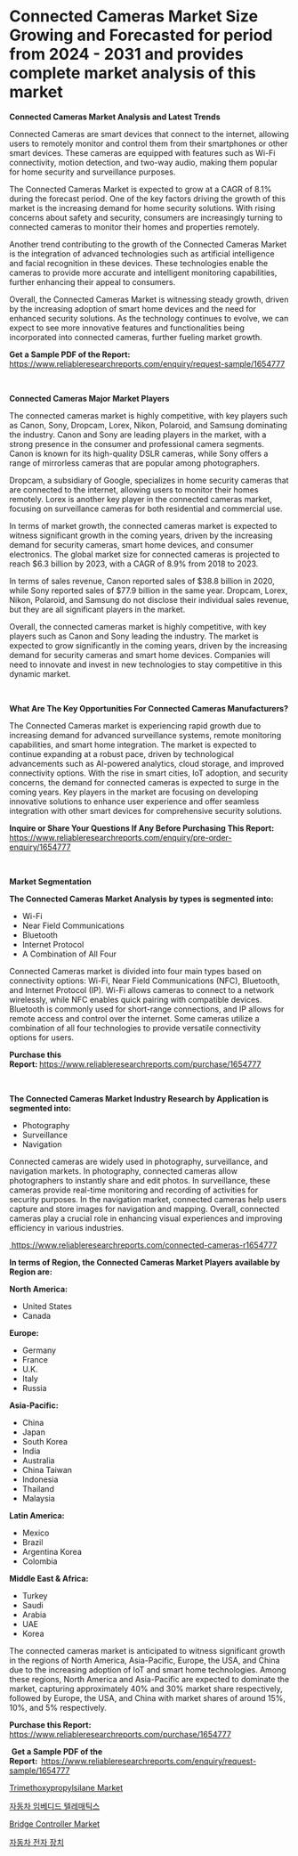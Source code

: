 <p><h1>Connected Cameras Market Size Growing and Forecasted for period from 2024 - 2031 and provides complete market analysis of this market</h1></p><p><strong>Connected Cameras Market Analysis and Latest Trends</strong></p>
<p><p>Connected Cameras are smart devices that connect to the internet, allowing users to remotely monitor and control them from their smartphones or other smart devices. These cameras are equipped with features such as Wi-Fi connectivity, motion detection, and two-way audio, making them popular for home security and surveillance purposes.</p><p>The Connected Cameras Market is expected to grow at a CAGR of 8.1% during the forecast period. One of the key factors driving the growth of this market is the increasing demand for home security solutions. With rising concerns about safety and security, consumers are increasingly turning to connected cameras to monitor their homes and properties remotely.</p><p>Another trend contributing to the growth of the Connected Cameras Market is the integration of advanced technologies such as artificial intelligence and facial recognition in these devices. These technologies enable the cameras to provide more accurate and intelligent monitoring capabilities, further enhancing their appeal to consumers.</p><p>Overall, the Connected Cameras Market is witnessing steady growth, driven by the increasing adoption of smart home devices and the need for enhanced security solutions. As the technology continues to evolve, we can expect to see more innovative features and functionalities being incorporated into connected cameras, further fueling market growth.</p></p>
<p><strong>Get a Sample PDF of the Report:&nbsp;</strong> <a href="https://www.reliableresearchreports.com/enquiry/request-sample/1654777">https://www.reliableresearchreports.com/enquiry/request-sample/1654777</a></p>
<p>&nbsp;</p>
<p><strong>Connected Cameras Major Market Players</strong></p>
<p><p>The connected cameras market is highly competitive, with key players such as Canon, Sony, Dropcam, Lorex, Nikon, Polaroid, and Samsung dominating the industry. Canon and Sony are leading players in the market, with a strong presence in the consumer and professional camera segments. Canon is known for its high-quality DSLR cameras, while Sony offers a range of mirrorless cameras that are popular among photographers.</p><p>Dropcam, a subsidiary of Google, specializes in home security cameras that are connected to the internet, allowing users to monitor their homes remotely. Lorex is another key player in the connected cameras market, focusing on surveillance cameras for both residential and commercial use.</p><p>In terms of market growth, the connected cameras market is expected to witness significant growth in the coming years, driven by the increasing demand for security cameras, smart home devices, and consumer electronics. The global market size for connected cameras is projected to reach $6.3 billion by 2023, with a CAGR of 8.9% from 2018 to 2023.</p><p>In terms of sales revenue, Canon reported sales of $38.8 billion in 2020, while Sony reported sales of $77.9 billion in the same year. Dropcam, Lorex, Nikon, Polaroid, and Samsung do not disclose their individual sales revenue, but they are all significant players in the market.</p><p>Overall, the connected cameras market is highly competitive, with key players such as Canon and Sony leading the industry. The market is expected to grow significantly in the coming years, driven by the increasing demand for security cameras and smart home devices. Companies will need to innovate and invest in new technologies to stay competitive in this dynamic market.</p></p>
<p>&nbsp;</p>
<p><strong>What Are The Key Opportunities For Connected Cameras Manufacturers?</strong></p>
<p><p>The Connected Cameras market is experiencing rapid growth due to increasing demand for advanced surveillance systems, remote monitoring capabilities, and smart home integration. The market is expected to continue expanding at a robust pace, driven by technological advancements such as AI-powered analytics, cloud storage, and improved connectivity options. With the rise in smart cities, IoT adoption, and security concerns, the demand for connected cameras is expected to surge in the coming years. Key players in the market are focusing on developing innovative solutions to enhance user experience and offer seamless integration with other smart devices for comprehensive security solutions.</p></p>
<p><strong>Inquire or Share Your Questions If Any Before Purchasing This Report:</strong> <a href="https://www.reliableresearchreports.com/enquiry/pre-order-enquiry/1654777">https://www.reliableresearchreports.com/enquiry/pre-order-enquiry/1654777</a></p>
<p>&nbsp;</p>
<p><strong>Market Segmentation</strong></p>
<p><strong>The Connected Cameras Market Analysis by types is segmented into:</strong></p>
<p><ul><li>Wi-Fi</li><li>Near Field Communications</li><li>Bluetooth</li><li>Internet Protocol</li><li>A Combination of All Four</li></ul></p>
<p><p>Connected Cameras market is divided into four main types based on connectivity options: Wi-Fi, Near Field Communications (NFC), Bluetooth, and Internet Protocol (IP). Wi-Fi allows cameras to connect to a network wirelessly, while NFC enables quick pairing with compatible devices. Bluetooth is commonly used for short-range connections, and IP allows for remote access and control over the internet. Some cameras utilize a combination of all four technologies to provide versatile connectivity options for users.</p></p>
<p><strong>Purchase this Report:&nbsp;</strong><a href="https://www.reliableresearchreports.com/purchase/1654777">https://www.reliableresearchreports.com/purchase/1654777</a></p>
<p>&nbsp;</p>
<p><strong>The Connected Cameras Market Industry Research by Application is segmented into:</strong></p>
<p><ul><li>Photography</li><li>Surveillance</li><li>Navigation</li></ul></p>
<p><p>Connected cameras are widely used in photography, surveillance, and navigation markets. In photography, connected cameras allow photographers to instantly share and edit photos. In surveillance, these cameras provide real-time monitoring and recording of activities for security purposes. In the navigation market, connected cameras help users capture and store images for navigation and mapping. Overall, connected cameras play a crucial role in enhancing visual experiences and improving efficiency in various industries.</p></p>
<p><a href="https://www.reliableresearchreports.com/connected-cameras-r1654777">&nbsp;https://www.reliableresearchreports.com/connected-cameras-r1654777</a></p>
<p><strong>In terms of Region, the Connected Cameras Market Players available by Region are:</strong></p>
<p>
    <p> <strong> North America: </strong>
        <ul>
            <li>United States</li>
            <li>Canada</li>
        </ul>
        </p> 
    <p> <strong> Europe: </strong>
        <ul>
            <li>Germany</li>
            <li>France</li>
            <li>U.K.</li>
            <li>Italy</li>
            <li>Russia</li>
        </ul>
        </p> 
    <p> <strong> Asia-Pacific: </strong>
        <ul>
            <li>China</li>
            <li>Japan</li>
            <li>South Korea</li>
            <li>India</li>
            <li>Australia</li>
            <li>China Taiwan</li>
            <li>Indonesia</li>
            <li>Thailand</li>
            <li>Malaysia</li>
        </ul>
        </p> 
    <p> <strong> Latin America: </strong>
        <ul>
            <li>Mexico</li>
            <li>Brazil</li>
            <li>Argentina Korea</li>
            <li>Colombia</li>
        </ul>
        </p> 
    <p> <strong> Middle East & Africa: </strong>
        <ul>
            <li>Turkey</li>
            <li>Saudi</li>
            <li>Arabia</li>
            <li>UAE</li>
            <li>Korea</li>
        </ul>
    </p>
    </p>
<p><p>The connected cameras market is anticipated to witness significant growth in the regions of North America, Asia-Pacific, Europe, the USA, and China due to the increasing adoption of IoT and smart home technologies. Among these regions, North America and Asia-Pacific are expected to dominate the market, capturing approximately 40% and 30% market share respectively, followed by Europe, the USA, and China with market shares of around 15%, 10%, and 5% respectively.</p></p>
<p><strong>Purchase this Report: </strong><a href="https://www.reliableresearchreports.com/purchase/1654777">https://www.reliableresearchreports.com/purchase/1654777</a></p>
<p>&nbsp;<strong>Get a Sample PDF of the Report:&nbsp;&nbsp;</strong><a href="https://www.reliableresearchreports.com/enquiry/request-sample/1654777">https://www.reliableresearchreports.com/enquiry/request-sample/1654777</a></p>
<p><strong></strong></p>
<p><p><a href="https://www.linkedin.com/pulse/trimethoxypropylsilane-market-size-focuses-dynamics-in-depth-glg4e?trackingId=IsSTUFCf4YwRK3OXjygozw%3D%3D">Trimethoxypropylsilane Market</a></p><p><a href="https://github.com/RichardLueilwitz787/Market-Research-Report-List-1/blob/main/938452552818.md">자동차 임베디드 텔레매틱스</a></p><p><a href="https://www.linkedin.com/pulse/bridge-controller-market-exploring-share-trends-future-growth-t8e9e?trackingId=7kzZyCs1oi3Ta09opjSEnA%3D%3D">Bridge Controller Market</a></p><p><a href="https://github.com/fredrickeglers/Market-Research-Report-List-2/blob/main/236812152817.md">자동차 전자 장치</a></p></p>